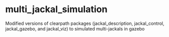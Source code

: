 # multi_jackal_simulation
Modified versions of clearpath packages (jackal_description, jackal_control, jackal_gazebo, and jackal_viz) to simulated multi-jackals in gazebo 

